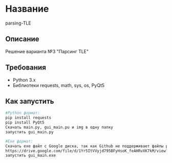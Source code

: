 # Название
parsing-TLE

## Описание
Решение варианта №3 "Парсинг TLE"

## Требования
- Python 3.x
- Библиотеки requests, math, sys, os, PyQt5

## Как запустить
```bash
#Python формат:
pip install requests
pip install PyQt5
Скачать main.py, gui_main.pu и img в одну папку
запустить gui_main.py

#Exe формат:
Скачать exe файл с Google диска, так как Github не поддерживает файлы размером более 25 мб
https://drive.google.com/file/d/1Yr5ItVVyjd795BFyHsoK_feAHRvXK7kM/view?usp=sharing
запустить gui_main.exe
